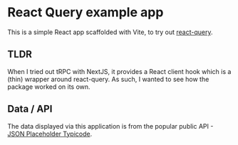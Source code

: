 # React Query example app

This is a simple React app scaffolded with Vite, to try out [react-query](https://react-query.tanstack.com/overview).

## TLDR

When I tried out tRPC with NextJS, it provides a React client hook which is a (thin) wrapper around react-query. As such, I wanted to see how the package worked on its own.

## Data / API

The data displayed via this application is from the popular public API - [JSON Placeholder Typicode](https://jsonplaceholder.typicode.com/).

